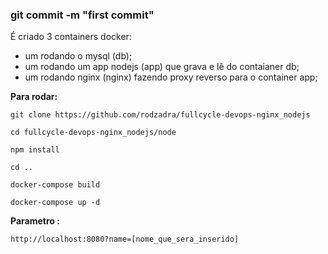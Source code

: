 ###  git commit -m "first commit"

É criado 3 containers docker:

- um rodando o mysql (db);
- um rodando um app nodejs (app) que grava e lê do contaianer db;
- um rodando nginx (nginx) fazendo proxy reverso para o container app;

**Para rodar:**

    git clone https://github.com/rodzadra/fullcycle-devops-nginx_nodejs

    cd fullcycle-devops-nginx_nodejs/node

    npm install

    cd ..

    docker-compose build

    docker-compose up -d


**Parametro :**
    
    http://localhost:8080?name=[nome_que_sera_inserido]
